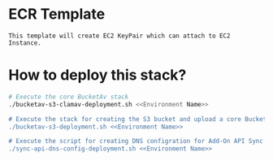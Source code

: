 # ECR Template
    This template will create EC2 KeyPair which can attach to EC2 Instance.

# How to deploy this stack?

```bash
# Execute the core BucketAv stack
./bucketav-s3-clamav-deployment.sh <<Environment Name>>

# Execute the stack for creating the S3 bucket and upload a core BucketAv template
./bucketav-s3-deployment.sh <<Environment Name>>

# Execute the script for creating DNS configration for Add-On API Sync
./sync-api-dns-config-deployment.sh <<Environment Name>>

```